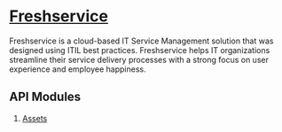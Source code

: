 # [Freshservice](https://api.freshservice.com)

Freshservice is a cloud-based IT Service Management solution that was designed using ITIL best practices. Freshservice helps IT organizations streamline their service delivery processes with a strong focus on user experience and employee happiness.

## API Modules

1. [Assets](./fs_assets_service.js)